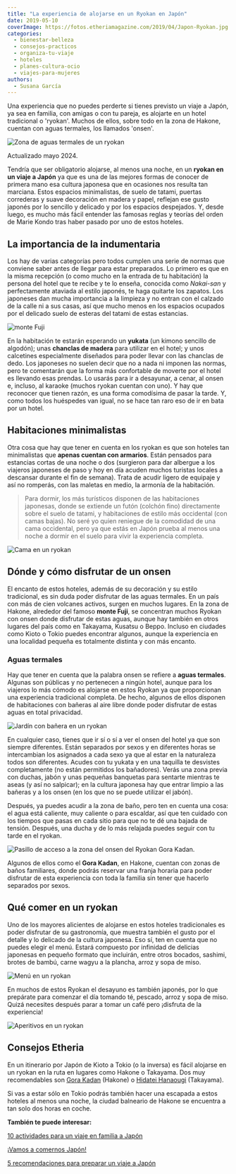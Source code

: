 ```yaml
---
title: "La experiencia de alojarse en un Ryokan en Japón"
date: 2019-05-10
coverImage: https://fotos.etheriamagazine.com/2019/04/Japon-Ryokan.jpg
categories: 
  - bienestar-belleza
  - consejos-practicos
  - organiza-tu-viaje
  - hoteles
  - planes-cultura-ocio
  - viajes-para-mujeres
authors: 
  - Susana García
---
```


Una experiencia que no puedes perderte si tienes previsto un viaje a Japón, ya sea en 
familia, con amigas o con tu pareja, es alojarte en un hotel tradicional o 'ryokan'. 
Muchos de ellos, sobre todo en la zona de Hakone, cuentan con aguas termales, los 
llamados 'onsen'. 

![Zona de aguas termales de un ryokan](https://fotos.etheriamagazine.com/2019/04/Japon-Ryokan.jpg "Onsen en un Ryokan. © Rockzheart/Adobe Stock")

Actualizado mayo 2024. 

Tendría que ser obligatorio alojarse, al menos una noche, en un **ryokan en un viaje a 
Japón** ya que es una de las mejores formas de conocer de primera mano esa cultura 
japonesa que en ocasiones nos resulta tan marciana. Estos espacios minimalistas, de 
suelo de tatami, puertas correderas y suave decoración en madera y papel, reflejan ese 
gusto japonés por lo sencillo y delicado y por los espacios despejados. Y, desde luego, 
es mucho más fácil entender las famosas reglas y teorías del orden de Marie Kondo tras 
haber pasado por uno de estos hoteles. 

## La importancia de la indumentaria

Los hay de varias categorías pero todos cumplen una serie de normas que conviene saber 
antes de llegar para estar preparados. Lo primero es que en la misma recepción (o como 
mucho en la entrada de tu habitación) la persona del hotel que te recibe y te lo enseña, 
conocida como _Nakai-san_ y perfectamente ataviada al estilo japonés, te haga quitarte 
los zapatos. Los japoneses dan mucha importancia a la limpieza y no entran con el 
calzado de la calle ni a sus casas, así que mucho menos en los espacios ocupados por el 
delicado suelo de esteras del tatami de estas estancias. 

![monte Fuji](https://fotos.etheriamagazine.com/2019/04/Japon-Onsen-ryokan-monte-Fuji.jpg "Vista del monte Fuji desde un Ryokan. © Lukyeee_nuttawut/Adobe Stock")

En la habitación te estarán esperando un **yukata** (un kimono sencillo de algodón); 
unas **chanclas de madera** para utilizar en el hotel; y unos calcetines especialmente 
diseñados para poder llevar con las chanclas de dedo. Los japoneses no suelen decir que 
no a nada ni imponen las normas, pero te comentarán que la forma más confortable de 
moverte por el hotel es llevando esas prendas. Lo usarás para ir a desayunar, a cenar, 
al onsen e, incluso, al karaoke (muchos ryokan cuentan con uno). Y hay que reconocer que 
tienen razón, es una forma comodísima de pasar la tarde. Y, como todos los huéspedes van 
igual, no se hace tan raro eso de ir en bata por un hotel. 

## Habitaciones minimalistas

Otra cosa que hay que tener en cuenta en los ryokan es que son hoteles tan minimalistas 
que **apenas cuentan con armarios**. Están pensados para estancias cortas de una noche o 
dos (surgieron para dar albergue a los viajeros japoneses de paso y hoy en día acuden 
muchos turistas locales a descansar durante el fin de semana). Trata de acudir ligero de 
equipaje y así no romperás, con las maletas en medio, la armonía de la habitación. 

> Para dormir, los más turísticos disponen de las habitaciones japonesas, donde se 
> extiende un futón (colchón fino) directamente sobre el suelo de tatami, y habitaciones 
> de estilo más occidental (con camas bajas). No seré yo quien reniegue de la comodidad de 
> una cama occidental, pero ya que estás en Japón prueba al menos una noche a dormir en el 
> suelo para vivir la experiencia completa. 

![Cama en un ryokan](https://fotos.etheriamagazine.com/2019/04/Japon-onsen-ryokan-tatami.jpg "Cama en un futón sobre el tatami. © Amnach/Adobe Stock")

## Dónde y cómo disfrutar de un onsen

El encanto de estos hoteles, además de su decoración y su estilo tradicional, es sin 
duda poder disfrutar de las aguas termales. En un país con más de cien volcanes activos, 
surgen en muchos lugares. En la zona de Hakone, alrededor del famoso **monte Fuji**, se 
concentran muchos Ryokan con onsen donde disfrutar de estas aguas, aunque hay también en 
otros lugares del país como en Takayama, Kusatsu o Beppo. Incluso en ciudades como Kioto 
o Tokio puedes encontrar algunos, aunque la experiencia en una localidad pequeña es 
totalmente distinta y con más encanto. 

### Aguas termales

Hay que tener en cuenta que la palabra onsen se refiere a **aguas termales**. Algunas 
son públicas y no pertenecen a ningún hotel, aunque para los viajeros lo más cómodo es 
alojarse en estos Ryokan ya que proporcionan una experiencia tradicional completa. De 
hecho, algunos de ellos disponen de habitaciones con bañeras al aire libre donde poder 
disfrutar de estas aguas en total privacidad. 

![Jardín con bañera en un ryokan](https://fotos.etheriamagazine.com/2019/04/Japon-onsen-ryokan-banera-privada.jpg "Bañera privada con agua termal en el Ryokan Hidatei Hanaougi. © Susana García")

En cualquier caso, tienes que ir sí o sí a ver el onsen del hotel ya que son siempre 
diferentes. Están separados por sexos y en diferentes horas se intercambian los 
asignados a cada sexo ya que al estar en la naturaleza todos son diferentes. Acudes con 
tu yukata y en una taquilla te desvistes completamente (no están permitidos los 
bañadores). Verás una zona previa con duchas, jabón y unas pequeñas banquetas para 
sentarte mientras te aseas (y así no salpicar); en la cultura japonesa hay que entrar 
limpio a las bañeras y a los onsen (en los que no se puede utilizar el jabón). 

Después, ya puedes acudir a la zona de baño, pero ten en cuenta una cosa: el agua está 
caliente, muy caliente o para escaldar, así que ten cuidado con los tiempos que pasas en 
cada sitio para que no te dé una bajada de tensión. Después, una ducha y de lo más 
relajada puedes seguir con tu tarde en el ryokan. 

![Pasillo de acceso a la zona del onsen del Ryokan Gora Kadan.](https://fotos.etheriamagazine.com/2019/04/Japon-ryokan-gora-kadan.jpg "Pasillo de acceso a la zona del onsen del Ryokan Gora Kadan. © Susana García")

Algunos de ellos como el **Gora Kadan**, en Hakone, cuentan con zonas de baños 
familiares, donde podrás reservar una franja horaria para poder disfrutar de esta 
experiencia con toda la familia sin tener que hacerlo separados por sexos. 

## Qué comer en un ryokan

Uno de los mayores alicientes de alojarse en estos hoteles tradicionales es poder 
disfrutar de su gastronomía, que muestra también el gusto por el detalle y lo delicado 
de la cultura japonesa. Eso sí, ten en cuenta que no puedes elegir el menú. Estará 
compuesto por infinidad de delicias japonesas en pequeño formato que incluirán, entre 
otros bocados, sashimi, brotes de bambú, carne wagyu a la plancha, arroz y sopa de miso. 

![Menú en un ryokan](https://fotos.etheriamagazine.com/2019/04/Japon-ryokan-cena.jpg "Presentación de la cena en el Ryokan Hidatei Hanaougi. © Susana García")

En muchos de estos Ryokan el desayuno es también japonés, por lo que prepárate para 
comenzar el día tomando té, pescado, arroz y sopa de miso. Quizá necesites después parar 
a tomar un café pero ¡disfruta de la experiencia! 

![Aperitivos en un ryokan](https://fotos.etheriamagazine.com/2019/04/Japon-ryokan-comida.jpg "Aperitivos de la cena del Gora Kadan. © Susana García")

## Consejos Etheria

En un itinerario por Japón de Kioto a Tokio (o la inversa) es fácil alojarse en un 
ryokan en la ruta en lugares como Hakone o Takayama. Dos muy recomendables son [Gora 
Kadan](https://www.gorakadan.com/?lang=en) (Hakone) o [Hidatei 
Hanaougi](https://www.hanaougi.co.jp/english/) (Takayama). 

Si vas a estar sólo en Tokio podrás también hacer una escapada a estos hoteles al menos 
una noche, la ciudad balneario de Hakone se encuentra a tan solo dos horas en coche. 

**También te puede interesar:** 

[10 actividades para un viaje en familia a 
Japón](https://etheriamagazine.com/2019/11/21/10-actividades-para-un-viaje-en-familia-a-japon/) 

[¡Vamos a comernos Japón!](http://etheriamagazine.com/2018/10/09/que-comer-en-japon/) 

[5 recomendaciones para preparar un viaje a 
Japón](https://etheriamagazine.com/2019/06/18/como-organizar-un-viaje-a-japon/)
